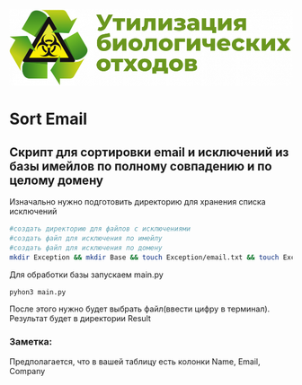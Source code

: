 ![Header](https://github.com/rickert156/rickert156/blob/main/assets/sortemail.png)
# Sort Email
## Скрипт для сортировки email и исключений из базы имейлов по полному совпадению и по целому домену 
Изначально нужно подготовить директорию для хранения списка исключений
```sh
#создать директорию для файлов с исключениями
#создать файл для исключения по имейлу
#создать файл для исключения по домену
mkdir Exception && mkdir Base && touch Exception/email.txt && touch Exception/domain.txt 
```
Для обработки базы запускаем main.py
```sh
pyhon3 main.py
```
После этого нужно будет выбрать файл(ввести цифру в терминал). 
Результат будет в директории Result

### Заметка:
Предполагается, что в вашей таблицу есть колонки Name, Email, Company
